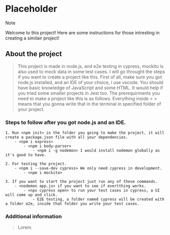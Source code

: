 # Placeholder

> [!NOTE]
> Welcome to this project!
> Here are some instructions for those intresting in creating a similair project!

## About the project

> This project is made in node.js, and e2e testing in cypress, mockito is also used to mock data in some test cases. I will go throught the steps if you want to create a project like this. First of all, make sure you got node.js installed, and an IDE of your choice, i use vscode. You should have basic knowledge of JavaScript and some HTML. It would help if you tried some smaller projects in Jest too. The prerequirments you need to make a project like this is as follows. Everything inside < > means that you gonna write that in the terminal in specified folder of your project.

### Steps to follow after you got node.js and an IDE.

    1. Run <npm init> in the folder you going to make the project, it will create a package.json file with all your dependencies.
        - <npm i express>
            - <npm i body-parser>
                - <npm i -g nodemon> I would install nodemon globally as it's good to have.
            
    2. For testing the project.
        - <npm i --save-dev cypress> We only need cypress in development.
            - <npm i mockito>
            
    3. If you want to start the project just run any of these commands.
        - <nodemon app.js> if you want to see if evertthing works.
            - <npx cypress open> to run your test cases in cypress, a UI will come up and click.
                - E2E testing, a folder named cypress will be created with a folder e2e, inside that folder you write your test cases.

### Additional information

> Lorem.
